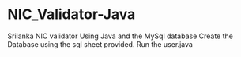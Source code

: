 # NIC_Validator-Java
Srilanka NIC validator Using Java and the MySql database
Create the Database using the sql sheet provided.
Run the user.java
